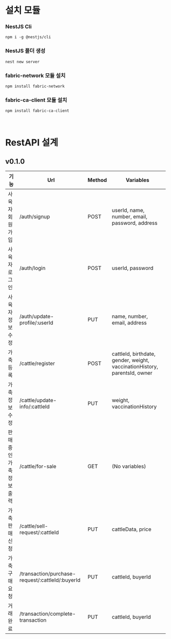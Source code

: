 # 설치 모듈
### NestJS Cli
```
npm i -g @nestjs/cli
```
### NestJS 폴더 생성
```
nest new server
```
### fabric-network 모듈 설치
```
npm install fabric-network
```
### fabric-ca-client 모듈 설치
```
npm install fabric-ca-client
```

<br/>

# RestAPI 설계
## v0.1.0
| 기능                    | Url                                              | Method | Variables                                                                 |
| ----------------------- | ------------------------------------------------ | ------ | ------------------------------------------------------------------------- |
| 사육자 회원가입         | /auth/signup                                     | POST   | userId, name, number, email, password, address                            |
| 사육자 로그인           | /auth/login                                      | POST   | userId, password                                                          |
| 사육자 정보 수정        | /auth/update-profile/:userId                     | PUT    | name, number, email, address                                              |
| 가축 등록               | /cattle/register                                 | POST   | cattleId, birthdate, gender, weight, vaccinationHistory, parentsId, owner |
| 가축 정보 수정          | /cattle/update-info/:cattleId                    | PUT    | weight, vaccinationHistory                                                |
| 판매중인 가축 정보 출력 | /cattle/for-sale                                 | GET    | (No variables)                                                            |
| 가축 판매 신청          | /cattle/sell-request/:cattleId                   | PUT    | cattleData, price                                                         |
| 가축 구매 요청          | /transaction/purchase-request/:cattleId/:buyerId | PUT    | cattleId, buyerId                                                         |
| 거래 완료               | /transaction/complete-transaction                | PUT    | cattleId, buyerId    